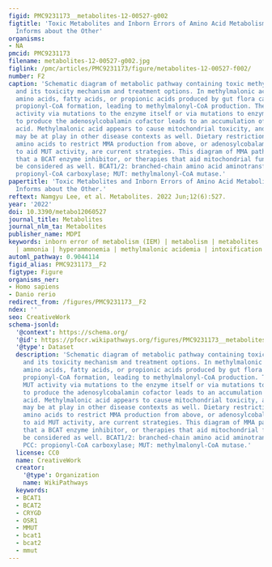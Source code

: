 ```yaml
---
figid: PMC9231173__metabolites-12-00527-g002
figtitle: 'Toxic Metabolites and Inborn Errors of Amino Acid Metabolism: What One
  Informs about the Other'
organisms:
- NA
pmcid: PMC9231173
filename: metabolites-12-00527-g002.jpg
figlink: /pmc/articles/PMC9231173/figure/metabolites-12-00527-f002/
number: F2
caption: 'Schematic diagram of metabolic pathway containing toxic methylmalonyl-CoA
  and its toxicity mechanism and treatment options. In methylmalonic aciduria, branched-chain
  amino acids, fatty acids, or propionic acids produced by gut flora can feed into
  propionyl-CoA formation, leading to methylmalonyl-CoA production. The loss of MUT
  activity via mutations to the enzyme itself or via mutations to enzymes required
  to produce the adenosylcobalamin cofactor leads to an accumulation of methylmalonic
  acid. Methylmalonic acid appears to cause mitochondrial toxicity, and this mechanism
  may be at play in other disease contexts as well. Dietary restriction of branched-chain
  amino acids to restrict MMA production from above, or adenosylcobalamin supplementation
  to aid MUT activity, are current strategies. This diagram of MMA pathology suggests
  that a BCAT enzyme inhibitor, or therapies that aid mitochondrial function, may
  be considered as well. BCAT1/2: branched-chain amino acid aminotransferase1/2; PCC:
  propionyl-CoA carboxylase; MUT: methylmalonyl-CoA mutase.'
papertitle: 'Toxic Metabolites and Inborn Errors of Amino Acid Metabolism: What One
  Informs about the Other.'
reftext: Namgyu Lee, et al. Metabolites. 2022 Jun;12(6):527.
year: '2022'
doi: 10.3390/metabo12060527
journal_title: Metabolites
journal_nlm_ta: Metabolites
publisher_name: MDPI
keywords: inborn error of metabolism (IEM) | metabolism | metabolites | toxic metabolites
  | ammonia | hyperammonemia | methylmalonic acidemia | intoxification
automl_pathway: 0.9044114
figid_alias: PMC9231173__F2
figtype: Figure
organisms_ner:
- Homo sapiens
- Danio rerio
redirect_from: /figures/PMC9231173__F2
ndex: ''
seo: CreativeWork
schema-jsonld:
  '@context': https://schema.org/
  '@id': https://pfocr.wikipathways.org/figures/PMC9231173__metabolites-12-00527-g002.html
  '@type': Dataset
  description: 'Schematic diagram of metabolic pathway containing toxic methylmalonyl-CoA
    and its toxicity mechanism and treatment options. In methylmalonic aciduria, branched-chain
    amino acids, fatty acids, or propionic acids produced by gut flora can feed into
    propionyl-CoA formation, leading to methylmalonyl-CoA production. The loss of
    MUT activity via mutations to the enzyme itself or via mutations to enzymes required
    to produce the adenosylcobalamin cofactor leads to an accumulation of methylmalonic
    acid. Methylmalonic acid appears to cause mitochondrial toxicity, and this mechanism
    may be at play in other disease contexts as well. Dietary restriction of branched-chain
    amino acids to restrict MMA production from above, or adenosylcobalamin supplementation
    to aid MUT activity, are current strategies. This diagram of MMA pathology suggests
    that a BCAT enzyme inhibitor, or therapies that aid mitochondrial function, may
    be considered as well. BCAT1/2: branched-chain amino acid aminotransferase1/2;
    PCC: propionyl-CoA carboxylase; MUT: methylmalonyl-CoA mutase.'
  license: CC0
  name: CreativeWork
  creator:
    '@type': Organization
    name: WikiPathways
  keywords:
  - BCAT1
  - BCAT2
  - CRYGD
  - OSR1
  - MMUT
  - bcat1
  - bcat2
  - mmut
---
```

